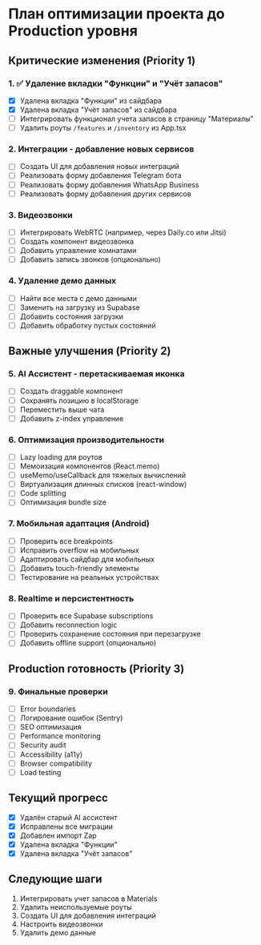 # План оптимизации проекта до Production уровня

## Критические изменения (Priority 1)

### 1. ✅ Удаление вкладки "Функции" и "Учёт запасов"
- [x] Удалена вкладка "Функции" из сайдбара
- [x] Удалена вкладка "Учёт запасов" из сайдбара
- [ ] Интегрировать функционал учета запасов в страницу "Материалы"
- [ ] Удалить роуты `/features` и `/inventory` из App.tsx

### 2. Интеграции - добавление новых сервисов
- [ ] Создать UI для добавления новых интеграций
- [ ] Реализовать форму добавления Telegram бота
- [ ] Реализовать форму добавления WhatsApp Business
- [ ] Реализовать форму добавления других сервисов

### 3. Видеозвонки
- [ ] Интегрировать WebRTC (например, через Daily.co или Jitsi)
- [ ] Создать компонент видеозвонка
- [ ] Добавить управление комнатами
- [ ] Добавить запись звонков (опционально)

### 4. Удаление демо данных
- [ ] Найти все места с демо данными
- [ ] Заменить на загрузку из Supabase
- [ ] Добавить состояния загрузки
- [ ] Добавить обработку пустых состояний

## Важные улучшения (Priority 2)

### 5. AI Ассистент - перетаскиваемая иконка
- [ ] Создать draggable компонент
- [ ] Сохранять позицию в localStorage
- [ ] Переместить выше чата
- [ ] Добавить z-index управление

### 6. Оптимизация производительности
- [ ] Lazy loading для роутов
- [ ] Мемоизация компонентов (React.memo)
- [ ] useMemo/useCallback для тяжелых вычислений
- [ ] Виртуализация длинных списков (react-window)
- [ ] Code splitting
- [ ] Оптимизация bundle size

### 7. Мобильная адаптация (Android)
- [ ] Проверить все breakpoints
- [ ] Исправить overflow на мобильных
- [ ] Адаптировать сайдбар для мобильных
- [ ] Добавить touch-friendly элементы
- [ ] Тестирование на реальных устройствах

### 8. Realtime и персистентность
- [ ] Проверить все Supabase subscriptions
- [ ] Добавить reconnection logic
- [ ] Проверить сохранение состояния при перезагрузке
- [ ] Добавить offline support (опционально)

## Production готовность (Priority 3)

### 9. Финальные проверки
- [ ] Error boundaries
- [ ] Логирование ошибок (Sentry)
- [ ] SEO оптимизация
- [ ] Performance monitoring
- [ ] Security audit
- [ ] Accessibility (a11y)
- [ ] Browser compatibility
- [ ] Load testing

## Текущий прогресс

- [x] Удалён старый AI ассистент
- [x] Исправлены все миграции
- [x] Добавлен импорт Zap
- [x] Удалена вкладка "Функции"
- [x] Удалена вкладка "Учёт запасов"

## Следующие шаги

1. Интегрировать учет запасов в Materials
2. Удалить неиспользуемые роуты
3. Создать UI для добавления интеграций
4. Настроить видеозвонки
5. Удалить демо данные
